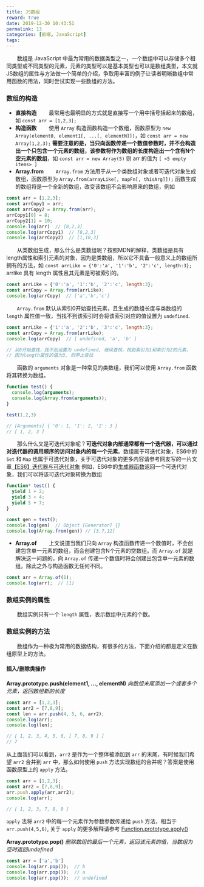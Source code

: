 ```yaml
---
title: JS数组
reward: true
date: 2019-12-30 10:43:51
permalink: 13
categories: [前端, JavaScript]
tags:
---
```


　　数组是 JavaScript 中最为常用的数据类型之一，一个数组中可以存储多个相同类型或不同类型的元素，元素的类型可以是基本类型也可以是数组类型，本文就JS数组的属性与方法做一个简单的介绍，争取用丰富的例子让读者明晰数组中常用函数的用法，同时尝试实现一些数组的方法。

### 数组的构造

- **直接构造**
　　最常用也最明显的方式就是直接写一个用中括号括起来的数组，如 `const arr = [1,2,3];`
- **构造函数**
　　使用 `Array` 构造函数构造一个数组，函数原型为 `new Array(element0, element1[, ...[, elementN]])`，如 `const arr = new Array(1,2,3);` **需要注意的是，当只向函数传递一个数值参数时，并不会构造出一个只包含一个元素的数组，该参数将作为数组的长度构造出一个含有N个空元素的数组**，如 `const arr = new Array(5)` 则 arr 的值为 `[ <5 empty items> ]`
- **Array.from**
　　`Array.from` 方法用于从一个类数组对象或者可迭代对象生成数组，函数原型为 `Array.from(arrayLike[, mapFn[, thisArg]]);` 函数生成的数组将是一个全新的数组，改变该数组不会影响原来的数组，例如 
```javascript
const arr = [1,2,3]; 
const arrCopy1 = arr;
const arrCopy2 = Array.from(arr);
arrCopy1[0] = 8;
arrCopy2[1] = 10;
console.log(arr)  // [8,2,3]
console.log(arrCopy1)  // [8,2,3]
console.log(arrCopy2)  // [1,10,3]
```
　　从类数组生成，那么什么是类数组呢？按照MDN的解释，类数组是具有length属性和索引元素的对象，因为是类数组，所以它不具备一般意义上的数组所拥有的方法，如 `const arrLike = {'0':'a', '1':'b', '2':'c', length:3};` arrlike 具有 length 属性且其元素是可被索引的。
```javascript
const arrLike = {'0':'a', '1':'b', '2':'c', length:3};
const arrCopy = Array.from(arrLike);
console.log(arrCopy)  // ['a','b','c']
```
　　`Array.from` 默认从索引0开始查找元素，且生成的数组长度与类数组的 `length` 属性值一致，当找不到该索引时会将该索引对应的值设置为 `undefined`.
```javascript
const arrLike = {'1':'a', '2':'b', '3':'c', length:3};
const arrCopy = Array.from(arrLike);
console.log(arrCopy)  // [ undefined, 'a', 'b' ]

// 从0开始查找，找不到设置为 undefined, 继续查找，找到索引为1和索引为2的元素，
// 因为length属性的值为3, 则停止查找
```
　　函数的 `arguments` 对象是一种常见的类数组，我们可以使用 `Array.from` 函数将其转换为数组。
```javascript
function test() {
  console.log(arguments);
  console.log(Array.from(arguments));
}

test(1,2,3)

// [Arguments] { '0': 1, '1': 2, '2': 3 }
// [ 1, 2, 3 ]
```
　　那么什么又是可迭代对象呢？**可迭代对象内部通常都有一个迭代器，可以通过对迭代器的调用顺序的访问对象内的每一个元素**。数组属于可迭代对象，ES6中的 `Set` 和 `Map` 也属于可迭代对象，关于可迭代对象的更多内容请参考网友写的一片文章[【ES6】迭代器与可迭代对象](https://segmentfault.com/a/1190000016824284)
例如，ES6中的[生成器函数](http://es6.ruanyifeng.com/#docs/generator)返回一个可迭代对象，我们可以将该可迭代对象转换为数组
```javascript
function* test() {
  yield 1 + 2;
  yield 3 + 4;
  yield 5 + 7;
}

const gen = test();
console.log(gen)  // Object [Generator] {}
console.log(Array.from(gen)) // [3,7,12]
```
- **Array.of**
　　上文说道当我们只向 `Array` 构造函数传递一个数值时，不会创建包含单一元素的数组，而会创建包含N个元素的空数组。而 `Array.of` 就是解决这一问题的，向 `Array.of` 传递一个数值时将会创建出包含单一元素的数组。除此之外与构造函数无任何不同。
```javascript
const arr = Array.of(1);
console.log(arr);  // [1]
```

### 数组实例的属性
　　数组实例只有一个 `length` 属性，表示数组中元素的个数。

### 数组实例的方法
　　数组作为一种极为常用的数据结构，有很多的方法，下面介绍的都是定义在数组原型上的方法。

#### 插入/删除类操作

**Array.prototype.push(element1, ..., elementN)** *向数组末尾添加一个或者多个元素，返回数组新的长度*

```javascript
const arr = [1,2,3];
const arr2 = [7,8,9];
const len = arr.push(4, 5, 6, arr2);
console.log(arr);
console.log(len);

// [ 1, 2, 3, 4, 5, 6, [ 7, 8, 9 ] ]
// 7
```
从上面我们可以看到，`arr2` 是作为一个整体被添加到 `arr` 的末尾，有时候我们希望 `arr2` 合并到 `arr` 中，那么如何使用 `push` 方法实现数组的合并呢？答案是使用函数原型上的 `apply` 方法。

```javascript
const arr = [1,2,3];
const arr2 = [7,8,9];
arr.push.apply(arr,arr2);
console.log(arr);

// [ 1, 2, 3, 7, 8, 9 ]
```
`apply` 法将 `arr2` 中的每一个元素作为参数参数传递给 `push` 方法，相当于 `arr.push(4,5,6)`, 关于 `apply` 的更多解释请参考 [Function.prototype.apply()](https://developer.mozilla.org/zh-CN/docs/Web/JavaScript/Reference/Global_Objects/Function/apply)

**Array.prototype.pop()** *删除数组的最后一个元素，返回该元素的值，当数组为空时返回undefined*

```javascript
const arr = ['a','b']
console.log(arr.pop());  // b
console.log(arr.pop());  // a
console.log(arr.pop());  // undefined
```


